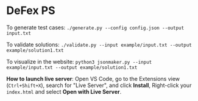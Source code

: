 # DeFex PS

To generate test cases: `./generate.py --config config.json --output input.txt`

To validate solutions: `./validate.py --input example/input.txt --output example/solution1.txt`

To visualize in the website: `python3 jsonmaker.py --input example/input.txt --output example/solution1.txt`

**How to launch live server**:
Open VS Code, go to the Extensions view (`Ctrl+Shift+X`), search for "Live Server", and click **Install**, Right-click your `index.html` and select **Open with Live Server**.
